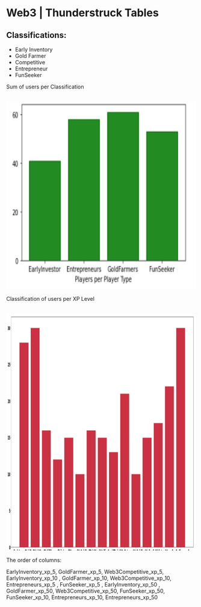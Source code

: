 # Web3 | Thunderstruck Tables

## Classifications:
- Early Inventory
- Gold Farmer
- Competitive
- Entrepreneur
- FunSeeker

Sum of users per Classification

<br />
<div align="center">
  <a href="https://github.com/Metanomic/bayesian_networks_example">
    <img src="images/sum_of_players_type.png" alt="Logo" width="997" height="499">
  </a>
</div>


Classification of users per XP Level

<br />
<div align="center">
  <a href="https://github.com/Metanomic/bayesian_networks_example">
    <img src="images/web3_table.png" alt="Logo" width="789" height="630">
  </a>
</div>

The order of columns:

EarlyInventory_xp_5, 
GoldFarmer_xp_5, 
Web3Competitive_xp_5, 
EarlyInventory_xp_10 ,
GoldFarmer_xp_10, 
Web3Competitive_xp_10, 
Entrepreneurs_xp_5 , 
FunSeeker_xp_5 , 
EarlyInventory_xp_50 , 
GoldFarmer_xp_50, 
Web3Competitive_xp_50, 
FunSeeker_xp_50, 
FunSeeker_xp_10, 
Entrepreneurs_xp_10, 
Entrepreneurs_xp_50
